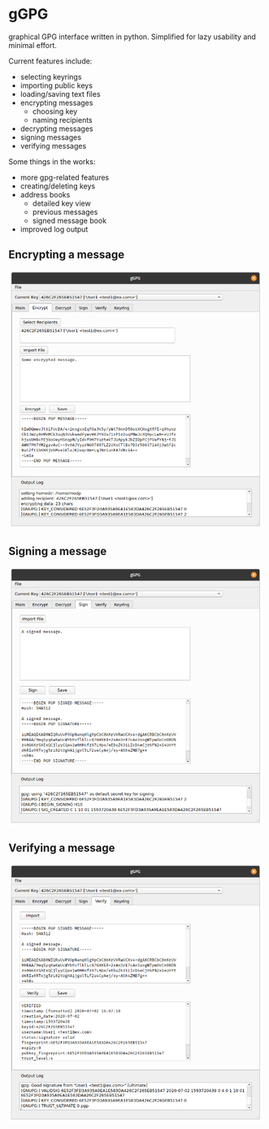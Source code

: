 # gGPG
graphical GPG interface written in python. Simplified for lazy usability and minimal effort. 

Current features include:
* selecting keyrings
* importing public keys
* loading/saving text files 
* encrypting messages
  * choosing key
  * naming recipients
* decrypting messages
* signing messages
* verifying messages

Some things in the works:
* more gpg-related features
* creating/deleting keys
* address books
  * detailed key view
  * previous messages
  * signed message book
* improved log output

## Encrypting a message

<img src="screenshot/encrypt.png" width="500">

## Signing a message

<img src="screenshot/sign.png" width="500">

## Verifying a message

<img src="screenshot/verify.png" width="500">
